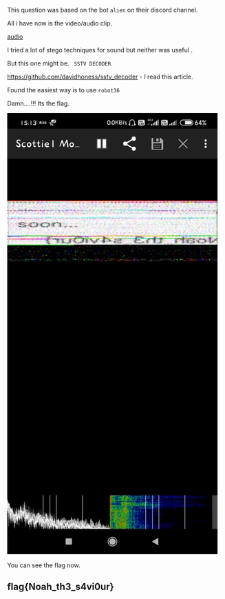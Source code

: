 This question was based on the bot `alien` on their discord channel. 

All i have now is the video/audio clip. 

[audio](./audio.mp3)

I tried a lot of stego techniques for sound but neither was useful . 

But this one might be.  ` SSTV DECODER`

https://github.com/davidhoness/sstv_decoder - I read this article. 

Found the easiest way is to use `robot36`

Damn....!!! Its the flag.

![img](./ss.jpeg)

You can see the flag now. 

## flag{Noah_th3_s4vi0ur}

